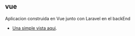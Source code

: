 
## vue

Aplicacion construida en Vue junto con Laravel en el backEnd

- [Una simple vista aqui](https://davidagb.github.io/vue/).
